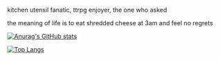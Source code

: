 kitchen utensil fanatic, ttrpg enjoyer, the one who asked

the meaning of life is to eat shredded cheese at 3am and feel no regrets

[![Anurag's GitHub stats](https://github-readme-stats.vercel.app/api?username=RealKrzos&show_icons=true&theme=great-gatsby&count_private=true)](https://github.com/anuraghazra/github-readme-stats)

[![Top Langs](https://github-readme-stats.vercel.app/api/top-langs/?username=RealKrzos&layout=compact&theme=great-gatsby&count_private=true)](https://github.com/anuraghazra/github-readme-stats)
